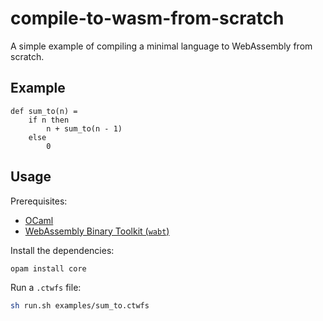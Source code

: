 # compile-to-wasm-from-scratch

A simple example of compiling a minimal language to WebAssembly from scratch.

## Example

```
def sum_to(n) =
    if n then
        n + sum_to(n - 1)
    else
        0
```

## Usage

Prerequisites:
- [OCaml](https://ocaml.org/install)
- [WebAssembly Binary Toolkit (`wabt`)](https://github.com/WebAssembly/wabt)

Install the dependencies:
```sh
opam install core
```

Run a `.ctwfs` file:
```sh
sh run.sh examples/sum_to.ctwfs
```